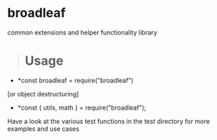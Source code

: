 # broadleaf
common extensions and helper functionality library

> # Usage
* *const broadleaf = require("broadleaf")

 [or object destructuring]
  
* *const { utils, math } = require("broadleaf");
>
>
>
Have a look at the various test functions in the test directory for more examples and use cases

